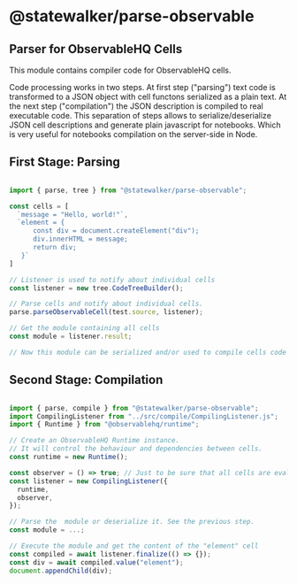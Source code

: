 # @statewalker/parse-observable
## Parser for ObservableHQ Cells

This module contains compiler code for ObservableHQ cells.

Code processing works in two steps. At first step ("parsing") text code is transformed to a JSON object with cell functons serialized as a plain text. At the next step ("compilation") the JSON description is compiled to real executable code. This separation of steps allows to serialize/deserialize JSON cell descriptions and generate plain javascript for notebooks. Which is very useful for notebooks compilation on the server-side in Node.

## First Stage: Parsing

```js

import { parse, tree } from "@statewalker/parse-observable";

const cells = [
  `message = "Hello, world!"`,
  `element = {
      const div = document.createElement("div");
      div.innerHTML = message;
      return div;
   }`
]

// Listener is used to notify about individual cells
const listener = new tree.CodeTreeBuilder();

// Parse cells and notify about individual cells.
parse.parseObservableCell(test.source, listener);

// Get the module containing all cells
const module = listener.result;

// Now this module can be serialized and/or used to compile cells code

```

## Second Stage: Compilation


```js

import { parse, compile } from "@statewalker/parse-observable";
import CompilingListener from "../src/compile/CompilingListener.js";
import { Runtime } from "@observablehq/runtime";

// Create an ObservableHQ Runtime instance.
// It will control the behaviour and dependencies between cells.
const runtime = new Runtime();

const observer = () => true; // Just to be sure that all cells are evaluated
const listener = new CompilingListener({
  runtime,
  observer,
});

// Parse the  module or deserialize it. See the previous step.
const module = ...; 

// Execute the module and get the content of the "element" cell
const compiled = await listener.finalize(() => {});
const div = await compiled.value("element");
document.appendChild(div);

```